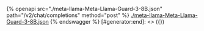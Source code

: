 [#generator:start]: <> ({ "template": "openapi" })
{% openapi src="./meta-llama-Meta-Llama-Guard-3-8B.json" path="/v2/chat/completions" method="post" %}
[./meta-llama-Meta-Llama-Guard-3-8B.json](./meta-llama-Meta-Llama-Guard-3-8B.json)
{% endswagger %}
[#generator:end]: <> ({})